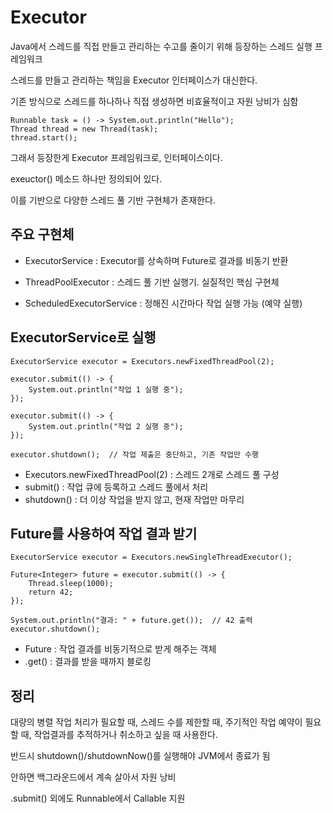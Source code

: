 # Executor

Java에서 스레드를 직접 만들고 관리하는 수고를 줄이기 위해 등장하는 스레드 실행 프레임워크

스레드를 만들고 관리하는 책임을 Executor 인터페이스가 대신한다.

기존 방식으로 스레드를 하나하나 직접 생성하면 비효율적이고 자원 낭비가 심함

    Runnable task = () -> System.out.println("Hello");
    Thread thread = new Thread(task);
    thread.start();

그래서 등장한게 Executor 프레임워크로, 인터페이스이다.

exeuctor() 메소드 하나만 정의되어 있다.

이를 기반으로 다양한 스레드 풀 기반 구현체가 존재한다.

## 주요 구현체

- ExecutorService : Executor를 상속하며 Future<T>로 결과를 비동기 반환

- ThreadPoolExecutor : 스레드 풀 기반 실행기. 실질적인 핵심 구현체

- ScheduledExecutorService : 정해진 시간마다 작업 실행 가능 (예약 실행)

## ExecutorService로 실행

    ExecutorService executor = Executors.newFixedThreadPool(2);

    executor.submit(() -> {
        System.out.println("작업 1 실행 중");
    });

    executor.submit(() -> {
        System.out.println("작업 2 실행 중");
    });

    executor.shutdown();  // 작업 제출은 중단하고, 기존 작업만 수행

- Executors.newFixedThreadPool(2) : 스레드 2개로 스레드 풀 구성
- submit() : 작업 큐에 등록하고 스레드 풀에서 처리
- shutdown() : 더 이상 작업을 받지 않고, 현재 작업만 마무리

## Future를 사용하여 작업 결과 받기

    ExecutorService executor = Executors.newSingleThreadExecutor();

    Future<Integer> future = executor.submit(() -> {
        Thread.sleep(1000);
        return 42;
    });

    System.out.println("결과: " + future.get());  // 42 출력
    executor.shutdown();

- Future<T> : 작업 결과를 비동기적으로 받게 해주는 객체
- .get() : 결과를 받을 때까지 블로킹

## 정리

대량의 병렬 작업 처리가 필요할 때, 스레드 수를 제한할 때, 주기적인 작업 예약이 필요할 때, 작업결과를 추적하거나 취소하고 싶을 때 사용한다.

반드시 shutdown()/shutdownNow()를 실행해야 JVM에서 종료가 됨

안하면 백그라운드에서 계속 살아서 자원 낭비


.submit() 외에도 Runnable에서 Callable 지원